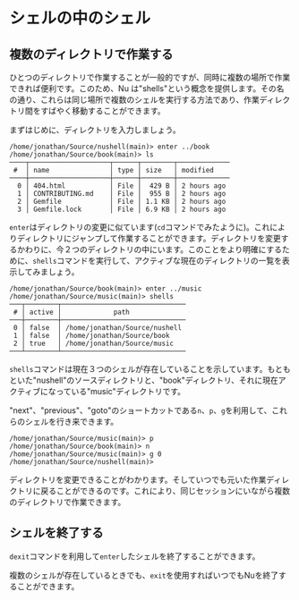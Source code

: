 # シェルの中のシェル

## 複数のディレクトリで作業する

ひとつのディレクトリで作業することが一般的ですが、同時に複数の場所で作業できれば便利です。このため、Nu は"shells"という概念を提供します。その名の通り、これらは同じ場所で複数のシェルを実行する方法であり、作業ディレクトリ間をすばやく移動することができます。

まずはじめに、ディレクトリを入力しましょう。

```
/home/jonathan/Source/nushell(main)> enter ../book
/home/jonathan/Source/book(main)> ls
────┬────────────────────┬──────┬────────┬─────────────
 #  │ name               │ type │ size   │ modified
────┼────────────────────┼──────┼────────┼─────────────
  0 │ 404.html           │ File │  429 B │ 2 hours ago
  1 │ CONTRIBUTING.md    │ File │  955 B │ 2 hours ago
  2 │ Gemfile            │ File │ 1.1 KB │ 2 hours ago
  3 │ Gemfile.lock       │ File │ 6.9 KB │ 2 hours ago
```

`enter`はディレクトリの変更に似ています(`cd`コマンドでみたように)。これによりディレクトリにジャンプして作業することができます。ディレクトリを変更するかわりに、今２つのディレクトリの中にいます。このことをより明確にするために、`shells`コマンドを実行して、アクティブな現在のディレクトリの一覧を表示してみましょう。

```
/home/jonathan/Source/book(main)> enter ../music
/home/jonathan/Source/music(main)> shells
───┬────────┬───────────────────────────────
 # │ active │             path
───┼────────┼───────────────────────────────
 0 │ false  │ /home/jonathan/Source/nushell
 1 │ false  │ /home/jonathan/Source/book
 2 │ true   │ /home/jonathan/Source/music
───┴────────┴───────────────────────────────
```

`shells`コマンドは現在３つのシェルが存在していることを示しています。もともといた"nushell"のソースディレクトリと、"book"ディレクトリ、それに現在アクティブになっている"music"ディレクトリです。

"next"、"previous"、"goto"のショートカットである`n`、`p`、`g`を利用して、これらのシェルを行き来できます。

```
/home/jonathan/Source/music(main)> p
/home/jonathan/Source/book(main)> n
/home/jonathan/Source/music(main)> g 0
/home/jonathan/Source/nushell(main)>
```

ディレクトリを変更できることがわかります。そしていつでも元いた作業ディレクトリに戻ることができるのです。これにより、同じセッションにいながら複数のディレクトリで作業できます。

## シェルを終了する

`dexit`コマンドを利用して`enter`したシェルを終了することができます。

複数のシェルが存在しているときでも、`exit`を使用すればいつでもNuを終了することができます。
